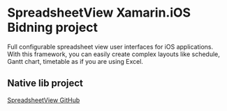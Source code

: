 # SpreadsheetView Xamarin.iOS Bidning project

Full configurable spreadsheet view user interfaces for iOS applications. With this framework, you can easily create complex layouts like schedule, Gantt chart, timetable as if you are using Excel.

## Native lib project

[SpreadsheetView GitHub](https://github.com/kishikawakatsumi/SpreadsheetView)
